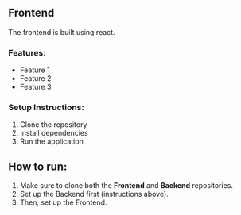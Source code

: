 ## Frontend
The frontend is built using react.

### Features:
- Feature 1
- Feature 2
- Feature 3

### Setup Instructions:
1. Clone the repository
2. Install dependencies
3. Run the application

## How to run:
1. Make sure to clone both the **Frontend** and **Backend** repositories.
2. Set up the Backend first (instructions above).
3. Then, set up the Frontend.

